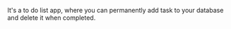 It's a to do list app, where you can permanently add task to your database and delete it when completed.
